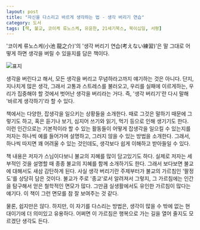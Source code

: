 ```yaml
---
layout: post
title: "자신을 다스리고 바르게 생각하는 법 - 생각 버리기 연습"
category: 도서
tags: [책, 불교, 코이케 류노스케, 유윤한, 21세기북스, 북이십일, 서평]
---
```


'코이케 류노스케(小池 龍之介)'의
'생각 버리기 연습(考えない練習)'은
말 그대로 어떻게 하면 생각을 버릴 수 있을지를 담은 책이다.

![표지](https://lh3.googleusercontent.com/lWYosh8mSzpoYvif8JYWLsPFHulc6tUxFDfEnzFABXVsRT09U1xJipnp3CQk2aJ-uX1zgYZ_s43kfQ=s480)

생각을 버린다고 해서, 모든 생각을 버리고 무념하라고까지 얘기하는 것은 아니다.
단지, 지나치게 많은 생각,
그래서 고통과 스트레스를 불러오고,
우리를 실패에 이르게하는,
우리가 집중해야 할 것에서 벗어난 생각을 버리라는 거다.
즉, '생각 버리기'란 다시 말해 '바르게 생각하기'라 할 수 있다.

책에서는 다양한, 잡생각을 일으키는 상황들을 소개한다.
때로 그것은 말하기 때문에 그렇기도 하고,
혹은 듣기나 보기, 심지어 쓰기와 읽기, 먹기 등으로 인해 생기기도 한다.
이런 인간으로는 기본적이라 할 수 있는 활동들이 어떻게 잡생각을 일으킬 수 있는지를
저자는 하나씩 예를 들어가며 설명하고,
그러지 않을 수 있는 방법을 소개한다.
그래서, 하나씩 따지면 꽤 어려울 수 있는 것인데도,
생각보다 쉽게 이해하고 받아들일 수 있다.

책 내용은 저자가 스님이다보니 불교의 지혜를 많이 담고있기도 하다.
실제로 저자는 세부적인 것을 설명할 때 종종 불교의 지혜를 함께 소개하기도 한다.
그래서 보다보면 불교에 대해서도 새삼 감탄하게 된다.
사실 생각 버리기란 주제부터가 불교의 가르침인 '팔정도'를 상당히 담은 것이다.
불교가 주로 '종교'로서 알려져서 그렇지,
그 가르침에는 인간을 탐구해서 얻은 철학적인 면모가 많다.
그만큼 실생활에서도 유인한 가르침이 많다는 얘기다.
이 책이 그런 면모를 참 잘 보여주는 것 같다.

물론, 쉽지만은 않다.
하지만, 이 자기를 다스리는 방법은,
생각이 많을 수 밖에 없는 현대이기에 더 의미있고 유용하다.
어쩌면 이 가르침은 행복으로 가는 길을 열어 줄지도 모르겠단 생각도 든다.
